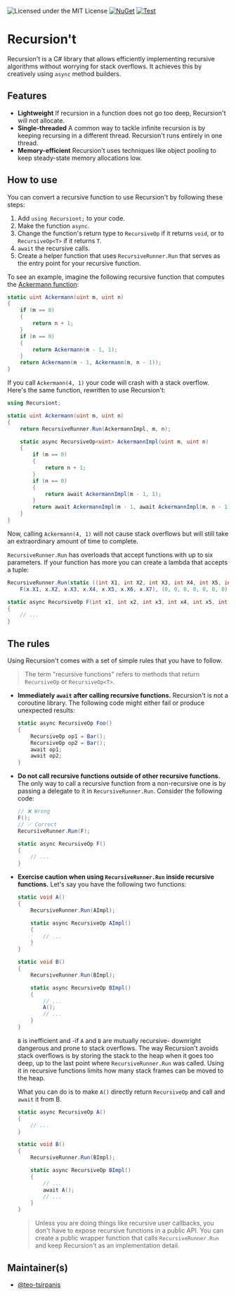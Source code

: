 ![Licensed under the MIT License](https://img.shields.io/github/license/teo-tsirpanis/recursiont.svg)
[![NuGet](https://img.shields.io/nuget/v/Recursiont.svg)](https://nuget.org/packages/Recursiont)
[![Test](https://github.com/teo-tsirpanis/Recursiont/actions/workflows/ci.yml/badge.svg?branch=mainstream&event=push)](https://github.com/teo-tsirpanis/Recursiont/actions/workflows/ci.yml)

# Recursion't

Recursion't is a C# library that allows efficiently implementing recursive algorithms without worrying for stack overflows. It achieves this by creatively using `async` method builders.

## Features

* __Lightweight__ If recursion in a function does not go too deep, Recursion't will not allocate.
* __Single-threaded__ A common way to tackle infinite recursion is by keeping recursing in a different thread. Recursion't runs entirely in one thread.
* __Memory-efficient__ Recursion't uses techniques like object pooling to keep steady-state memory allocations low.

## How to use

You can convert a recursive function to use Recursion't by following these steps:

1. Add `using Recursiont;` to your code.
2. Make the function `async`.
3. Change the function's return type to `RecursiveOp` if it returns `void`, or to `RecursiveOp<T>` if it returns `T`.
4. `await` the recursive calls.
5. Create a helper function that uses `RecursiveRunner.Run` that serves as the entry point for your recursive function.

To see an example, imagine the following recursive function that computes the [Ackermann function](https://en.wikipedia.org/wiki/Ackermann_function):

```csharp
static uint Ackermann(uint m, uint n)
{
    if (m == 0)
    {
        return n + 1;
    }
    if (n == 0)
    {
        return Ackermann(m - 1, 1);
    }
    return Ackermann(m - 1, Ackermann(m, n - 1));
}
```

If you call `Ackermann(4, 1)` your code will crash with a stack overflow. Here's the same function, rewritten to use Recursion't:

```csharp
using Recursiont;

static uint Ackermann(uint m, uint n)
{
    return RecursiveRunner.Run(AckermannImpl, m, n);

    static async RecursiveOp<uint> AckermannImpl(uint m, uint n)
    {
        if (m == 0)
        {
            return n + 1;
        }
        if (n == 0)
        {
            return await AckermannImpl(m - 1, 1);
        }
        return await AckermannImpl(m - 1, await AckermannImpl(m, n - 1));
    }
}
```

Now, calling `Ackermann(4, 1)` will not cause stack overflows but will still take an extraordinary amount of time to complete.

`RecursiveRunner.Run` has overloads that accept functions with up to six parameters. If your function has more you can create a lambda that accepts a tuple:

```csharp
RecursiveRunner.Run(static ((int X1, int X2, int X3, int X4, int X5, int X6, int X7) x) =>
    F(x.X1, x.X2, x.X3, x.X4, x.X5, x.X6, x.X7), (0, 0, 0, 0, 0, 0, 0));

static async RecursiveOp F(int x1, int x2, int x3, int x4, int x5, int x6, int x7)
{
    // ...
}
```

## The rules

Using Recursion't comes with a set of simple rules that you have to follow.

> The term "recursive functions" refers to methods that return `RecursiveOp` or `RecursiveOp<T>`.

*
    __Immediately `await` after calling recursive functions.__ Recursion't is not a coroutine library. The following code might either fail or produce unexpected results:

    ```csharp
    static async RecursiveOp Foo()
    {
        RecursiveOp op1 = Bar();
        RecursiveOp op2 = Bar();
        await op1;
        await op2;
    }
    ```

*
    __Do not call recursive functions outside of other recursive functions.__ The only way to call a recursive function from a non-recursive one is by passing a delegate to it in `RecursiveRunner.Run`. Consider the following code:

    ```csharp
    // ❌ Wrong
    F();
    // ✅ Correct
    RecursiveRunner.Run(F);

    static async RecursiveOp F()
    {
        // ...
    }
    ```

*
    __Exercise caution when using `RecursiveRunner.Run` inside recursive functions.__ Let's say you have the following two functions:

    ```csharp
    static void A()
    {
        RecursiveRunner.Run(AImpl);

        static async RecursiveOp AImpl()
        {
            // ...
        }
    }

    static void B()
    {
        RecursiveRunner.Run(BImpl);

        static async RecursiveOp BImpl()
        {
            // ...
            A();
            // ...
        }
    }
    ```

    `B` is inefficient and -if `A` and `B` are mutually recursive- downright dangerous and prone to stack overflows. The way Recursion't avoids stack overflows is by storing the stack to the heap when it goes too deep, up to the last point where `RecursiveRunner.Run` was called. Using it in recursive functions limits how many stack frames can be moved to the heap.

    What you can do is to make `A()` directly return `RecursiveOp` and call and `await` it from B.

    ```csharp
    static async RecursiveOp A()
    {
        // ...
    }

    static void B()
    {
        RecursiveRunner.Run(BImpl);

        static async RecursiveOp BImpl()
        {
            // ...
            await A();
            // ...
        }
    }
    ```

    > Unless you are doing things like recursive user callbacks, you don't have to expose recursive functions in a public API. You can create a public wrapper function that calls `RecursiveRunner.Run` and keep Recursion't as an implementation detail.

## Maintainer(s)

- [@teo-tsirpanis](https://github.com/teo-tsirpanis)
